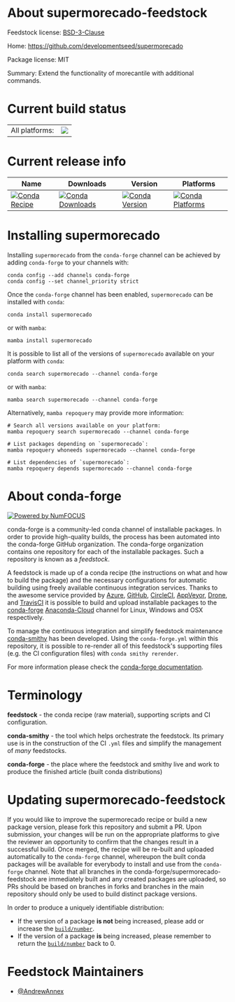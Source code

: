 About supermorecado-feedstock
=============================

Feedstock license: [BSD-3-Clause](https://github.com/conda-forge/supermorecado-feedstock/blob/main/LICENSE.txt)

Home: https://github.com/developmentseed/supermorecado

Package license: MIT

Summary: Extend the functionality of morecantile with additional commands.

Current build status
====================


<table><tr><td>All platforms:</td>
    <td>
      <a href="https://dev.azure.com/conda-forge/feedstock-builds/_build/latest?definitionId=19818&branchName=main">
        <img src="https://dev.azure.com/conda-forge/feedstock-builds/_apis/build/status/supermorecado-feedstock?branchName=main">
      </a>
    </td>
  </tr>
</table>

Current release info
====================

| Name | Downloads | Version | Platforms |
| --- | --- | --- | --- |
| [![Conda Recipe](https://img.shields.io/badge/recipe-supermorecado-green.svg)](https://anaconda.org/conda-forge/supermorecado) | [![Conda Downloads](https://img.shields.io/conda/dn/conda-forge/supermorecado.svg)](https://anaconda.org/conda-forge/supermorecado) | [![Conda Version](https://img.shields.io/conda/vn/conda-forge/supermorecado.svg)](https://anaconda.org/conda-forge/supermorecado) | [![Conda Platforms](https://img.shields.io/conda/pn/conda-forge/supermorecado.svg)](https://anaconda.org/conda-forge/supermorecado) |

Installing supermorecado
========================

Installing `supermorecado` from the `conda-forge` channel can be achieved by adding `conda-forge` to your channels with:

```
conda config --add channels conda-forge
conda config --set channel_priority strict
```

Once the `conda-forge` channel has been enabled, `supermorecado` can be installed with `conda`:

```
conda install supermorecado
```

or with `mamba`:

```
mamba install supermorecado
```

It is possible to list all of the versions of `supermorecado` available on your platform with `conda`:

```
conda search supermorecado --channel conda-forge
```

or with `mamba`:

```
mamba search supermorecado --channel conda-forge
```

Alternatively, `mamba repoquery` may provide more information:

```
# Search all versions available on your platform:
mamba repoquery search supermorecado --channel conda-forge

# List packages depending on `supermorecado`:
mamba repoquery whoneeds supermorecado --channel conda-forge

# List dependencies of `supermorecado`:
mamba repoquery depends supermorecado --channel conda-forge
```


About conda-forge
=================

[![Powered by
NumFOCUS](https://img.shields.io/badge/powered%20by-NumFOCUS-orange.svg?style=flat&colorA=E1523D&colorB=007D8A)](https://numfocus.org)

conda-forge is a community-led conda channel of installable packages.
In order to provide high-quality builds, the process has been automated into the
conda-forge GitHub organization. The conda-forge organization contains one repository
for each of the installable packages. Such a repository is known as a *feedstock*.

A feedstock is made up of a conda recipe (the instructions on what and how to build
the package) and the necessary configurations for automatic building using freely
available continuous integration services. Thanks to the awesome service provided by
[Azure](https://azure.microsoft.com/en-us/services/devops/), [GitHub](https://github.com/),
[CircleCI](https://circleci.com/), [AppVeyor](https://www.appveyor.com/),
[Drone](https://cloud.drone.io/welcome), and [TravisCI](https://travis-ci.com/)
it is possible to build and upload installable packages to the
[conda-forge](https://anaconda.org/conda-forge) [Anaconda-Cloud](https://anaconda.org/)
channel for Linux, Windows and OSX respectively.

To manage the continuous integration and simplify feedstock maintenance
[conda-smithy](https://github.com/conda-forge/conda-smithy) has been developed.
Using the ``conda-forge.yml`` within this repository, it is possible to re-render all of
this feedstock's supporting files (e.g. the CI configuration files) with ``conda smithy rerender``.

For more information please check the [conda-forge documentation](https://conda-forge.org/docs/).

Terminology
===========

**feedstock** - the conda recipe (raw material), supporting scripts and CI configuration.

**conda-smithy** - the tool which helps orchestrate the feedstock.
                   Its primary use is in the construction of the CI ``.yml`` files
                   and simplify the management of *many* feedstocks.

**conda-forge** - the place where the feedstock and smithy live and work to
                  produce the finished article (built conda distributions)


Updating supermorecado-feedstock
================================

If you would like to improve the supermorecado recipe or build a new
package version, please fork this repository and submit a PR. Upon submission,
your changes will be run on the appropriate platforms to give the reviewer an
opportunity to confirm that the changes result in a successful build. Once
merged, the recipe will be re-built and uploaded automatically to the
`conda-forge` channel, whereupon the built conda packages will be available for
everybody to install and use from the `conda-forge` channel.
Note that all branches in the conda-forge/supermorecado-feedstock are
immediately built and any created packages are uploaded, so PRs should be based
on branches in forks and branches in the main repository should only be used to
build distinct package versions.

In order to produce a uniquely identifiable distribution:
 * If the version of a package **is not** being increased, please add or increase
   the [``build/number``](https://docs.conda.io/projects/conda-build/en/latest/resources/define-metadata.html#build-number-and-string).
 * If the version of a package **is** being increased, please remember to return
   the [``build/number``](https://docs.conda.io/projects/conda-build/en/latest/resources/define-metadata.html#build-number-and-string)
   back to 0.

Feedstock Maintainers
=====================

* [@AndrewAnnex](https://github.com/AndrewAnnex/)

